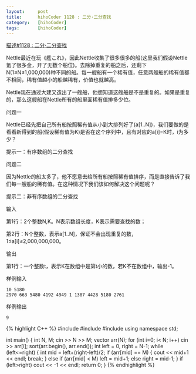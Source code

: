 ```yaml
---
layout:     post
title:      hihoCoder 1128 : 二分·二分查找
category:   [hihoCoder] 
tags:		[hihoCoder]
---
```


[描述#1128 : 二分·二分查找](https://hihocoder.com/problemset/problem/1128)

Nettle最近在玩《艦これ》，因此Nettle收集了很多很多的船(这里我们假设Nettle氪了很多金，开了无数个船位)。去除掉重复的船之后，还剩下N(1≤N≤1,000,000)种不同的船。每一艘船有一个稀有值，任意两艘船的稀有值都不相同，稀有值越小的船越稀有，价值也就越高。

Nettle现在通过大建又造出了一艘船，他想知道这艘船是不是重复的。如果是重复的，那么这艘船在Nettle所有的船里面稀有值排多少位。

问题一

Nettle已经先把自己所有船按照稀有值从小到大排列好了(a[1..N])，我们要做的是看看新得到的船(假设稀有值为K)是否在这个序列中，且有对应的a[i]=K时，i为多少？

提示一：有序数组的二分查找

问题二

因为Nettle的船太多了，他不愿意去给所有船按照稀有值排序，而是直接告诉了我们每一艘船的稀有值。在这种情况下我们该如何解决这个问题呢？

提示二：非有序数组的二分查找

输入

第1行：2个整数N,K。N表示数组长度，K表示需要查找的数；

第2行：N个整数，表示a[1..N]，保证不会出现重复的数，1≤a[i]≤2,000,000,000。

输出

第1行：一个整数t，表示K在数组中是第t小的数，若K不在数组中，输出-1。

样例输入

	10 5180
	2970 663 5480 4192 4949 1 1387 4428 5180 2761

样例输出

	9

{% highlight C++ %}
#include <iostream>
#include <vector>
#include <algorithm>
using namespace std;

int main() {
    int N, M;
    cin >> N >> M;
    vector<int> arr(N);
    for (int i=0; i< N; i++)
        cin >> arr[i];
    sort(arr.begin(), arr.end());
    int left = 0, right = N-1;
    while (left<=right) {
        int mid = left+(right-left)/2;
        if (arr[mid] == M) {
            cout << mid+1 << endl;
            break;
        }
        else if (arr[mid] < M)
            left = mid+1;
        else
            right = mid-1;
    }
    if (left>right) cout << -1 << endl;
    return 0;
}
{% endhighlight %}